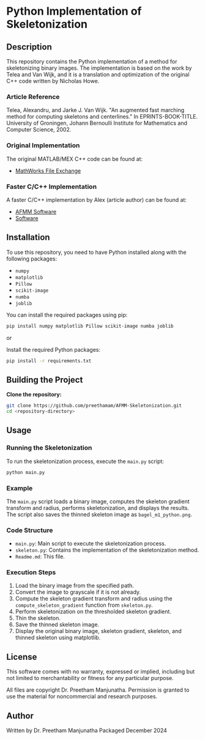 # Python Implementation of Skeletonization

## Description

This repository contains the Python implementation of a method for skeletonizing binary images. The implementation is based on the work by Telea and Van Wijk, and it is a translation and optimization of the original C++ code written by Nicholas Howe.

### Article Reference
Telea, Alexandru, and Jarke J. Van Wijk. "An augmented fast marching method for computing skeletons and centerlines." In EPRINTS-BOOK-TITLE. University of Groningen, Johann Bernoulli Institute for Mathematics and Computer Science, 2002.

### Original Implementation
The original MATLAB/MEX C++ code can be found at:
- [MathWorks File Exchange](https://www.mathworks.com/matlabcentral/fileexchange/11123-better-skeletonization)

### Faster C/C++ Implementation
A faster C/C++ implementation by Alex (article author) can be found at:
- [AFMM Software](https://webspace.science.uu.nl/~telea001/uploads/Software/AFMM/)
- [Software](https://webspace.science.uu.nl/~telea001/Software/Software)

## Installation

To use this repository, you need to have Python installed along with the following packages:
- `numpy`
- `matplotlib`
- `Pillow`
- `scikit-image`
- `numba`
- `joblib`

You can install the required packages using pip:
```sh
pip install numpy matplotlib Pillow scikit-image numba joblib
```

or

Install the required Python packages:

```sh
pip install -r requirements.txt
```

## Building the Project

**Clone the repository:**

```sh
git clone https://github.com/preethamam/AFMM-Skeletonization.git
cd <repository-directory>
```

## Usage

### Running the Skeletonization
To run the skeletonization process, execute the `main.py` script:
```sh
python main.py
```

### Example
The `main.py` script loads a binary image, computes the skeleton gradient transform and radius, performs skeletonization, and displays the results. The script also saves the thinned skeleton image as `bagel_m1_python.png`.

### Code Structure
- `main.py`: Main script to execute the skeletonization process.
- `skeleton.py`: Contains the implementation of the skeletonization method.
- `Readme.md`: This file.

### Execution Steps
1. Load the binary image from the specified path.
2. Convert the image to grayscale if it is not already.
3. Compute the skeleton gradient transform and radius using the `compute_skeleton_gradient` function from `skeleton.py`.
4. Perform skeletonization on the thresholded skeleton gradient.
5. Thin the skeleton.
6. Save the thinned skeleton image.
7. Display the original binary image, skeleton gradient, skeleton, and thinned skeleton using matplotlib.

## License

This software comes with no warranty, expressed or implied, including but not limited to merchantability or fitness for any particular purpose.

All files are copyright Dr. Preetham Manjunatha. Permission is granted to use the material for noncommercial and research purposes.

## Author

Written by Dr. Preetham Manjunatha
Packaged December 2024
